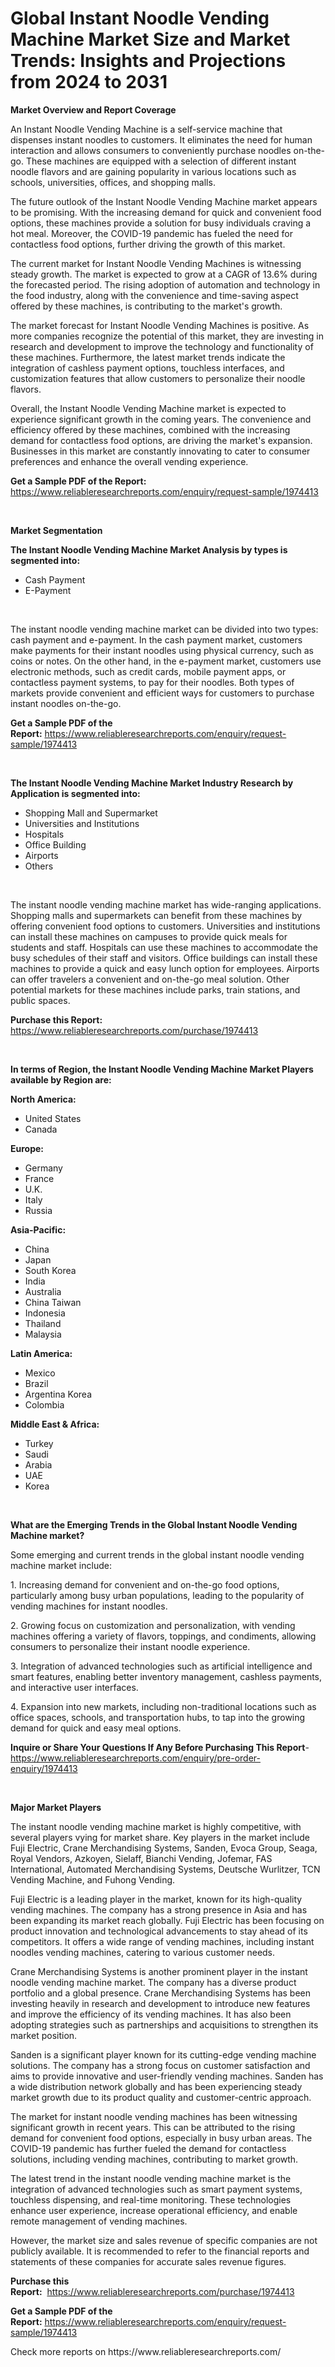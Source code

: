 <p><h1>Global Instant Noodle Vending Machine Market Size and Market Trends: Insights and Projections from 2024 to 2031</h1></p><p><strong>Market Overview and Report Coverage</strong></p>
<p><p>An Instant Noodle Vending Machine is a self-service machine that dispenses instant noodles to customers. It eliminates the need for human interaction and allows consumers to conveniently purchase noodles on-the-go. These machines are equipped with a selection of different instant noodle flavors and are gaining popularity in various locations such as schools, universities, offices, and shopping malls.</p><p>The future outlook of the Instant Noodle Vending Machine market appears to be promising. With the increasing demand for quick and convenient food options, these machines provide a solution for busy individuals craving a hot meal. Moreover, the COVID-19 pandemic has fueled the need for contactless food options, further driving the growth of this market.</p><p>The current market for Instant Noodle Vending Machines is witnessing steady growth. The market is expected to grow at a CAGR of 13.6% during the forecasted period. The rising adoption of automation and technology in the food industry, along with the convenience and time-saving aspect offered by these machines, is contributing to the market's growth.</p><p>The market forecast for Instant Noodle Vending Machines is positive. As more companies recognize the potential of this market, they are investing in research and development to improve the technology and functionality of these machines. Furthermore, the latest market trends indicate the integration of cashless payment options, touchless interfaces, and customization features that allow customers to personalize their noodle flavors.</p><p>Overall, the Instant Noodle Vending Machine market is expected to experience significant growth in the coming years. The convenience and efficiency offered by these machines, combined with the increasing demand for contactless food options, are driving the market's expansion. Businesses in this market are constantly innovating to cater to consumer preferences and enhance the overall vending experience.</p></p>
<p><strong>Get a Sample PDF of the Report:</strong> <a href="https://www.reliableresearchreports.com/enquiry/request-sample/1974413">https://www.reliableresearchreports.com/enquiry/request-sample/1974413</a></p>
<p>&nbsp;</p>
<p><strong>Market Segmentation</strong></p>
<p><strong>The Instant Noodle Vending Machine Market Analysis by types is segmented into:</strong></p>
<p><ul><li>Cash Payment</li><li>E-Payment</li></ul></p>
<p>&nbsp;</p>
<p><p>The instant noodle vending machine market can be divided into two types: cash payment and e-payment. In the cash payment market, customers make payments for their instant noodles using physical currency, such as coins or notes. On the other hand, in the e-payment market, customers use electronic methods, such as credit cards, mobile payment apps, or contactless payment systems, to pay for their noodles. Both types of markets provide convenient and efficient ways for customers to purchase instant noodles on-the-go.</p></p>
<p><strong>Get a Sample PDF of the Report:</strong>&nbsp;<a href="https://www.reliableresearchreports.com/enquiry/request-sample/1974413">https://www.reliableresearchreports.com/enquiry/request-sample/1974413</a></p>
<p>&nbsp;</p>
<p><strong>The Instant Noodle Vending Machine Market Industry Research by Application is segmented into:</strong></p>
<p><ul><li>Shopping Mall and Supermarket</li><li>Universities and Institutions</li><li>Hospitals</li><li>Office Building</li><li>Airports</li><li>Others</li></ul></p>
<p>&nbsp;</p>
<p><p>The instant noodle vending machine market has wide-ranging applications. Shopping malls and supermarkets can benefit from these machines by offering convenient food options to customers. Universities and institutions can install these machines on campuses to provide quick meals for students and staff. Hospitals can use these machines to accommodate the busy schedules of their staff and visitors. Office buildings can install these machines to provide a quick and easy lunch option for employees. Airports can offer travelers a convenient and on-the-go meal solution. Other potential markets for these machines include parks, train stations, and public spaces.</p></p>
<p><strong>Purchase this Report:</strong>&nbsp; <a href="https://www.reliableresearchreports.com/purchase/1974413">https://www.reliableresearchreports.com/purchase/1974413</a></p>
<p>&nbsp;</p>
<p><strong>In terms of Region, the Instant Noodle Vending Machine Market Players available by Region are:</strong></p>
<p>
    <p> <strong> North America: </strong>
        <ul>
            <li>United States</li>
            <li>Canada</li>
        </ul>
        </p> 
    <p> <strong> Europe: </strong>
        <ul>
            <li>Germany</li>
            <li>France</li>
            <li>U.K.</li>
            <li>Italy</li>
            <li>Russia</li>
        </ul>
        </p> 
    <p> <strong> Asia-Pacific: </strong>
        <ul>
            <li>China</li>
            <li>Japan</li>
            <li>South Korea</li>
            <li>India</li>
            <li>Australia</li>
            <li>China Taiwan</li>
            <li>Indonesia</li>
            <li>Thailand</li>
            <li>Malaysia</li>
        </ul>
        </p> 
    <p> <strong> Latin America: </strong>
        <ul>
            <li>Mexico</li>
            <li>Brazil</li>
            <li>Argentina Korea</li>
            <li>Colombia</li>
        </ul>
        </p> 
    <p> <strong> Middle East & Africa: </strong>
        <ul>
            <li>Turkey</li>
            <li>Saudi</li>
            <li>Arabia</li>
            <li>UAE</li>
            <li>Korea</li>
        </ul>
    </p>
    </p>
<p>&nbsp;</p>
<p><strong>What are the Emerging Trends in the Global Instant Noodle Vending Machine market?</strong></p>
<p><p>Some emerging and current trends in the global instant noodle vending machine market include:</p><p>1. Increasing demand for convenient and on-the-go food options, particularly among busy urban populations, leading to the popularity of vending machines for instant noodles.</p><p>2. Growing focus on customization and personalization, with vending machines offering a variety of flavors, toppings, and condiments, allowing consumers to personalize their instant noodle experience.</p><p>3. Integration of advanced technologies such as artificial intelligence and smart features, enabling better inventory management, cashless payments, and interactive user interfaces.</p><p>4. Expansion into new markets, including non-traditional locations such as office spaces, schools, and transportation hubs, to tap into the growing demand for quick and easy meal options.</p></p>
<p><strong>Inquire or Share Your Questions If Any Before Purchasing This Report</strong>- <a href="https://www.reliableresearchreports.com/enquiry/pre-order-enquiry/1974413">https://www.reliableresearchreports.com/enquiry/pre-order-enquiry/1974413</a></p>
<p>&nbsp;</p>
<p><strong>Major Market Players</strong></p>
<p><p>The instant noodle vending machine market is highly competitive, with several players vying for market share. Key players in the market include Fuji Electric, Crane Merchandising Systems, Sanden, Evoca Group, Seaga, Royal Vendors, Azkoyen, Sielaff, Bianchi Vending, Jofemar, FAS International, Automated Merchandising Systems, Deutsche Wurlitzer, TCN Vending Machine, and Fuhong Vending.</p><p>Fuji Electric is a leading player in the market, known for its high-quality vending machines. The company has a strong presence in Asia and has been expanding its market reach globally. Fuji Electric has been focusing on product innovation and technological advancements to stay ahead of its competitors. It offers a wide range of vending machines, including instant noodles vending machines, catering to various customer needs.</p><p>Crane Merchandising Systems is another prominent player in the instant noodle vending machine market. The company has a diverse product portfolio and a global presence. Crane Merchandising Systems has been investing heavily in research and development to introduce new features and improve the efficiency of its vending machines. It has also been adopting strategies such as partnerships and acquisitions to strengthen its market position.</p><p>Sanden is a significant player known for its cutting-edge vending machine solutions. The company has a strong focus on customer satisfaction and aims to provide innovative and user-friendly vending machines. Sanden has a wide distribution network globally and has been experiencing steady market growth due to its product quality and customer-centric approach.</p><p>The market for instant noodle vending machines has been witnessing significant growth in recent years. This can be attributed to the rising demand for convenient food options, especially in busy urban areas. The COVID-19 pandemic has further fueled the demand for contactless solutions, including vending machines, contributing to market growth.</p><p>The latest trend in the instant noodle vending machine market is the integration of advanced technologies such as smart payment systems, touchless dispensing, and real-time monitoring. These technologies enhance user experience, increase operational efficiency, and enable remote management of vending machines.</p><p>However, the market size and sales revenue of specific companies are not publicly available. It is recommended to refer to the financial reports and statements of these companies for accurate sales revenue figures.</p></p>
<p><strong>Purchase this Report:</strong>&nbsp;&nbsp;<a href="https://www.reliableresearchreports.com/purchase/1974413">https://www.reliableresearchreports.com/purchase/1974413</a></p>
<p></p>
<p><strong>Get a Sample PDF of the Report:</strong>&nbsp;<a href="https://www.reliableresearchreports.com/enquiry/request-sample/1974413">https://www.reliableresearchreports.com/enquiry/request-sample/1974413</a></p>
<p>Check more reports on https://www.reliableresearchreports.com/</p>